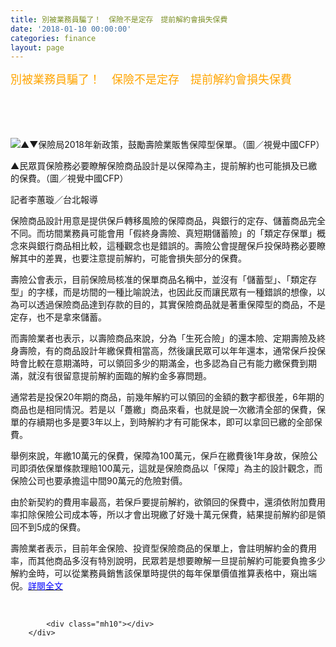 ```yaml
---
title: 別被業務員騙了！　保險不是定存　提前解約會損失保費
date: '2018-01-10 00:00:00'
categories: finance
layout: page
---
```


<div class="text">
			<div>
	<div>
		<font color="#ffa500"><span style="font-size: 18px;">別被業務員騙了！　保險不是定存　提前解約會損失保費</span></font></div>
</div>


<br>
<div>
	&nbsp;</div>
<div>
	&nbsp;</div>
<div>
	&nbsp;</div>
<div>
	<div itemprop="articleBody">
		<p>
			<img alt="▲▼保險局2018年新政策，鼓勵壽險業販售保障型保單。（圖／視覺中國CFP）" src="https://cdn2.ettoday.net/images/3025/d3025773.jpg"></p>
		<p>
			<span style="font-size:14px;">▲民眾買保險務必要瞭解保險商品設計是以保障為主，提前解約也可能損及已繳的保費。（圖／視覺中國CFP）</span></p>
		<p>
			<span style="font-size:14px;">記者李蕙璇／台北報導</span></p>
		<p>
			<span style="font-size:14px;">保險商品設計用意是提供保戶轉移風險的保障商品，與銀行的定存、儲蓄商品完全不同。而坊間業務員可能會用「假終身壽險、真短期儲蓄險」的「類定存保單」概念來與銀行商品相比較，這種觀念也是錯誤的。壽險公會提醒保戶投保時務必要瞭解其中的差異，也要注意提前解約，可能會損失部分的保費。</span></p>
		<p>
			<span style="font-size:14px;">壽險公會表示，目前保險局核准的保單商品名稱中，並沒有「儲蓄型」、「類定存型」的字樣，而是坊間的一種比喻說法，也因此反而讓民眾有一種錯誤的想像，以為可以透過保險商品達到存款的目的，其實保險商品就是著重保障型的商品，不是定存，也不是拿來儲蓄。</span></p>
		<p>
			<span style="font-size:14px;">而壽險業者也表示，以壽險商品來說，分為「生死合險」的還本險、定期壽險及終身壽險，有的商品設計年繳保費相當高，然後讓民眾可以年年還本，通常保戶投保時會比較在意期滿時，可以領回多少的期滿金，也多認為自己有能力繳保費到期滿，就沒有很留意提前解約面臨的解約金多寡問題。</span></p>
		<p>
			<span style="font-size:14px;">通常若是投保20年期的商品，前幾年解約可以領回的金額的數字都很差，6年期的商品也是相同情況。若是以「躉繳」商品來看，也就是說一次繳清全部的保費，保單的存續期也多是要3年以上，到時解約才有可能保本，即可以拿回已繳的全部保費。</span></p>
		<p>
			<span style="font-size:14px;">舉例來說，年繳10萬元的保費，保障為100萬元，保戶在繳費後1年身故，保險公司即須依保單條款理賠100萬元，這就是保險商品以「保障」為主的設計觀念，而保險公司也要承擔這中間90萬元的危險對價。</span></p>
		<p>
			<span style="font-size:14px;">由於新契約的費用率最高，若保戶要提前解約，欲領回的保費中，還須依附加費用率扣除保險公司成本等，所以才會出現繳了好幾十萬元保費，結果提前解約卻是領回不到5成的保費。</span></p>
		<p>
			<span style="font-size:14px;">壽險業者表示，目前年金保險、投資型保險商品的保單上，會註明解約金的費用率，而其他商品多沒有特別說明，民眾若是想要瞭解一旦提前解約可能要負擔多少解約金時，可以從業務員銷售該保單時提供的每年保單價值推算表格中，窺出端倪。<a href="https://www.ettoday.net/news/20180109/1089119.htm"><span style="color:#0000ff;">詳閱全文</span></a></span></p>
	</div>
</div>
<div>
	&nbsp;</div>

			<div class="mh10"></div>
		</div>